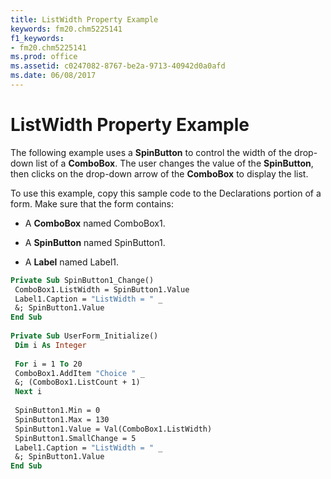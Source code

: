 ```yaml
---
title: ListWidth Property Example
keywords: fm20.chm5225141
f1_keywords:
- fm20.chm5225141
ms.prod: office
ms.assetid: c0247082-8767-be2a-9713-40942d0a0afd
ms.date: 06/08/2017
---
```



# ListWidth Property Example

The following example uses a **SpinButton** to control the width of the drop-down list of a **ComboBox**. The user changes the value of the **SpinButton**, then clicks on the drop-down arrow of the **ComboBox** to display the list.

To use this example, copy this sample code to the Declarations portion of a form. Make sure that the form contains:




- A **ComboBox** named ComboBox1.
    
- A **SpinButton** named SpinButton1.
    
- A **Label** named Label1.
    




```vb
Private Sub SpinButton1_Change() 
 ComboBox1.ListWidth = SpinButton1.Value 
 Label1.Caption = "ListWidth = " _ 
 &; SpinButton1.Value 
End Sub 
 
Private Sub UserForm_Initialize() 
 Dim i As Integer 
 
 For i = 1 To 20 
 ComboBox1.AddItem "Choice " _ 
 &; (ComboBox1.ListCount + 1) 
 Next i 
 
 SpinButton1.Min = 0 
 SpinButton1.Max = 130 
 SpinButton1.Value = Val(ComboBox1.ListWidth) 
 SpinButton1.SmallChange = 5 
 Label1.Caption = "ListWidth = " _ 
 &; SpinButton1.Value 
End Sub
```


